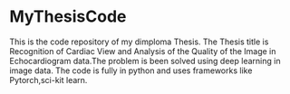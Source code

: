# MyThesisCode
This is the code repository of my dimploma Thesis. The Thesis title is Recognition of Cardiac View and Analysis of the Quality of the Image
in Echocardiogram data.The problem is been solved using deep learning in image data. The code is fully in python and uses frameworks like Pytorch,sci-kit learn.
